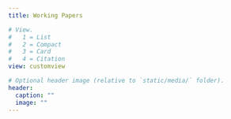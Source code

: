 ```yaml
---
title: Working Papers

# View.
#   1 = List
#   2 = Compact
#   3 = Card
#   4 = Citation
view: customview

# Optional header image (relative to `static/media/` folder).
header:
  caption: ""
  image: ""
---
```

